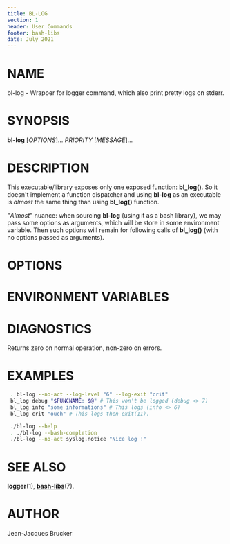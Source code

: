 ```yaml
---
title: BL-LOG
section: 1
header: User Commands
footer: bash-libs
date: July 2021
---
```


# NAME

bl-log - Wrapper for logger command, which also print pretty logs on stderr.

# SYNOPSIS

**bl-log** [*OPTIONS*]... *PRIORITY* [*MESSAGE*]...

# DESCRIPTION

This executable/library exposes only one exposed function: **bl_log()**. So it
doesn't implement a function dispatcher and using **bl-log** as an executable is
*almost* the same thing than using **bl_log()** function.

"*Almost*" nuance: when sourcing **bl-log** (using it as a bash library), we may pass
some options as arguments, which will be store in some environment variable.
Then such options will remain for following calls of **bl_log()** (with no options
passed as arguments).

# OPTIONS

# ENVIRONMENT VARIABLES

# DIAGNOSTICS

Returns zero on normal operation, non-zero on errors.


# EXAMPLES

```bash
 . bl-log --no-act --log-level "6" --log-exit "crit"
 bl_log debug "$FUNCNAME: $@" # This won't be logged (debug <> 7)
 bl_log info "some informations" # This logs (info <> 6)
 bl_log crit "ouch" # This logs then exit(11).
```

```bash
 ./bl-log --help
 . ./bl-log --bash-completion
 ./bl-log --no-act syslog.notice "Nice log !"
```


# SEE ALSO

**logger**(1), [**bash-libs**](../README.me)(7).


# AUTHOR

Jean-Jacques Brucker


